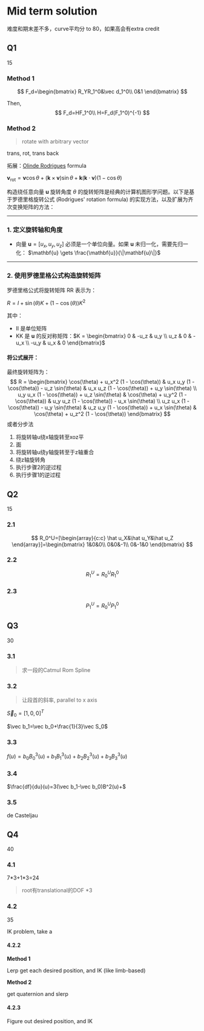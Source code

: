# Mid term solution

难度和期末差不多，curve平均分 to 80，如果高会有extra credit

## Q1

15

### Method 1

$$
F_d=\begin{bmatrix}
R_YR_1^0&\vec d_1^0\\
0&1
\end{bmatrix}
$$

Then,
$$
F_d=HF_1^0\\
H=F_d(F_1^0)^{-1}
$$

### Method 2

> rotate with arbitrary vector 

trans, rot, trans back

拓展：[Olinde Rodrigues](https://en.wikipedia.org/wiki/Olinde_Rodrigues) formula

$\displaystyle \mathbf {v} _{\mathrm {rot} }=\mathbf {v} \cos \theta +(\mathbf {k} \times \mathbf {v} )\sin \theta +\mathbf {k} (\mathbf {k} \cdot \mathbf {v} )(1-\cos \theta)$

构造绕任意向量 $\mathbf{u}$ 旋转角度 $\theta$ 的旋转矩阵是经典的计算机图形学问题。以下是基于罗德里格旋转公式 (Rodrigues' rotation formula) 的实现方法，以及扩展为齐次变换矩阵的方法：

------

### **1. 定义旋转轴和角度**

- 向量 $\mathbf{u} = [u_x, u_y, u_z]$ 必须是一个单位向量。如果 $\mathbf{u}$ 未归一化，需要先归一化： $\mathbf{u} \gets \frac{\mathbf{u}}{\|\mathbf{u}\|}$

------

### **2. 使用罗德里格公式构造旋转矩阵**

罗德里格公式将旋转矩阵 RR 表示为：

$R = I + \sin(\theta) K + (1 - \cos(\theta)) K^2$

其中：

- II 是单位矩阵
- KK 是 $\mathbf{u}$ 的反对称矩阵：$K = \begin{bmatrix} 0 & -u_z & u_y \\ u_z & 0 & -u_x \\ -u_y & u_x & 0 \end{bmatrix}$

#### 将公式展开：

最终旋转矩阵为：
$$
R = \begin{bmatrix} \cos(\theta) + u_x^2 (1 - \cos(\theta)) & u_x u_y (1 - \cos(\theta)) - u_z \sin(\theta) & u_x u_z (1 - \cos(\theta)) + u_y \sin(\theta) \\ u_y u_x (1 - \cos(\theta)) + u_z \sin(\theta) & \cos(\theta) + u_y^2 (1 - \cos(\theta)) & u_y u_z (1 - \cos(\theta)) - u_x \sin(\theta) \\ u_z u_x (1 - \cos(\theta)) - u_y \sin(\theta) & u_z u_y (1 - \cos(\theta)) + u_x \sin(\theta) & \cos(\theta) + u_z^2 (1 - \cos(\theta)) \end{bmatrix}
$$
或者分步法

1. 将旋转轴u绕x轴旋转至xoz平
1. 面
2. 将旋转轴u绕y轴旋转至于z轴重合
3. 绕z轴旋转角
4. 执行步骤2的逆过程
5. 执行步骤1的逆过程

## Q2

15

### 2.1

$$
R_0^U=[\begin{array}{c:c}
\hat u_X&\hat u_Y&\hat u_Z
\end{array}]=\begin{bmatrix}
1&0&0\\
0&0&-1\\
0&-1&0
\end{bmatrix}
$$

### 2.2

$$
R_1^U=R_0^UR_1^0
$$

### 2.3

$$
P_1^U=R_0^UP_1^0
$$

## Q3

30

### 3.1

> 求一段的Catmul Rom Spline

### 3.2

> 让段首的斜率, parallel to x axis

$\vec S_0=[1,0,0]^T$

$\vec b_1=\vec b_0+\frac{1}{3}\vec S_0$

### 3.3

$f(u)=b_0B_0^3(u)+b_1B_1^3(u)+b_2B_2^3(u)+b_3B_3^3(u)$

### 3.4

$\frac{df}{du}(u)=3(\vec b_1-\vec b_0)B^2(u)+$

### 3.5

de Casteljau

## Q4

40

### 4.1

7\*3+1\*3=24

> root有translational的DOF *3

### 4.2

35

IK problem, take a 

#### 4.2.2

**Method 1**

Lerp get each desired position, and IK (like limb-based)

**Method 2**

get quaternion and slerp

#### 4.2.3

Figure out desired position, and IK